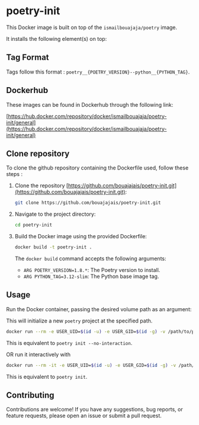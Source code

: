 # poetry-init

This Docker image is built on top of the `ismailbouajaja/poetry` image.

It installs the following element(s) on top:



## Tag Format

Tags follow this format : `poetry__{POETRY_VERSION}--python__{PYTHON_TAG}`.

## Dockerhub

These images can be found in Dockerhub through the following link:

[https://hub.docker.com/repository/docker/ismailbouajaja/poetry-init/general](https://hub.docker.com/repository/docker/ismailbouajaja/poetry-init/general)

## Clone repository

To clone the github repository containing the Dockerfile used, follow these steps :

1. Clone the repository [https://github.com/bouajajais/poetry-init.git](https://github.com/bouajajais/poetry-init.git):
    ```bash
    git clone https://github.com/bouajajais/poetry-init.git
    ```

2. Navigate to the project directory:
    ```bash
    cd poetry-init
    ```

2. Build the Docker image using the provided Dockerfile:
    ```bash
    docker build -t poetry-init .
    ```

    The `docker build` command accepts the following arguments:
    - `ARG POETRY_VERSION=1.8.*`: The Poetry version to install.
    - `ARG PYTHON_TAG=3.12-slim`: The Python base image tag.
    
## Usage

Run the Docker container, passing the desired volume path as an argument:

This will initialize a new `poetry` project at the specified path.

```bash
docker run --rm -e USER_UID=$(id -u) -e USER_GID=$(id -g) -v /path/to/project:/target ismailbouajaja/poetry-init
```

This is equivalent to `poetry init --no-interaction`.

OR run it interactively with

```bash
docker run --rm -it -e USER_UID=$(id -u) -e USER_GID=$(id -g) -v /path/to/project:/target ismailbouajaja/poetry-init it
```

This is equivalent to `poetry init`.

## Contributing

Contributions are welcome! If you have any suggestions, bug reports, or feature requests, please open an issue or submit a pull request.